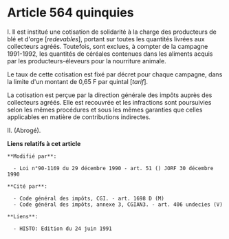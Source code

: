 # Article 564 quinquies

I. Il est institué une cotisation de solidarité à la charge des producteurs de blé et d'orge [*redevables*], portant sur
toutes les quantités livrées aux collecteurs agréés. Toutefois, sont exclues, à compter de la campagne 1991-1992, les
quantités de céréales contenues dans les aliments acquis par les producteurs-éleveurs pour la nourriture animale.

Le taux de cette cotisation est fixé par décret pour chaque campagne, dans la limite d'un montant de 0,65 F par quintal
[*tarif*].

La cotisation est perçue par la direction générale des impôts auprès des collecteurs agréés. Elle est recouvrée et les
infractions sont poursuivies selon les mêmes procédures et sous les mêmes garanties que celles applicables en matière de
contributions indirectes.

II. (Abrogé).

**Liens relatifs à cet article**

	**Modifié par**:

	  - Loi n°90-1169 du 29 décembre 1990 - art. 51 () JORF 30 décembre 1990

	**Cité par**:

	  - Code général des impôts, CGI. - art. 1698 D (M)
	  - Code général des impôts, annexe 3, CGIAN3. - art. 406 undecies (V)

	**Liens**:

	  - HISTO: Edition du 24 juin 1991
